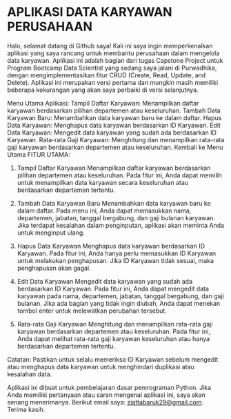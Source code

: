 # APLIKASI DATA KARYAWAN PERUSAHAAN
Halo, selamat datang di Github saya! Kali ini saya ingin memperkenalkan aplikasi yang saya rancang untuk membantu perusahaan dalam mengelola data karyawan. Aplikasi ini adalah bagian dari tugas Capstone Project untuk Program Bootcamp Data Scientist yang sedang saya jalani di Purwadhika, dengan mengimplementasikan fitur CRUD (Create, Read, Update, and Delete). Aplikasi ini merupakan versi pertama dan mungkin masih memiliki beberapa kekurangan yang akan saya perbaiki di versi selanjutnya.

Menu Utama Aplikasi:
Tampil Daftar Karyawan: Menampilkan daftar karyawan berdasarkan pilihan departemen atau keseluruhan.
Tambah Data Karyawan Baru: Menambahkan data karyawan baru ke dalam daftar.
Hapus Data Karyawan: Menghapus data karyawan berdasarkan ID Karyawan.
Edit Data Karyawan: Mengedit data karyawan yang sudah ada berdasarkan ID Karyawan.
Rata-rata Gaji Karyawan: Menghitung dan menampilkan rata-rata gaji karyawan berdasarkan departemen atau keseluruhan.
Kembali ke Menu Utama
FITUR UTAMA:
1. Tampil Daftar Karyawan
Menampilkan daftar karyawan berdasarkan pilihan departemen atau keseluruhan. Pada fitur ini, Anda dapat memilih untuk menampilkan data karyawan secara keseluruhan atau berdasarkan departemen tertentu.

2. Tambah Data Karyawan Baru
Menambahkan data karyawan baru ke dalam daftar. Pada menu ini, Anda dapat memasukkan nama, departemen, jabatan, tanggal bergabung, dan gaji bulanan karyawan. Jika terdapat kesalahan dalam penginputan, aplikasi akan meminta Anda untuk menginput ulang.

3. Hapus Data Karyawan
Menghapus data karyawan berdasarkan ID Karyawan. Pada fitur ini, Anda hanya perlu memasukkan ID Karyawan untuk melakukan penghapusan. Jika ID Karyawan tidak sesuai, maka penghapusan akan gagal.

4. Edit Data Karyawan
Mengedit data karyawan yang sudah ada berdasarkan ID Karyawan. Pada fitur ini, Anda dapat mengedit data karyawan pada nama, departemen, jabatan, tanggal bergabung, dan gaji bulanan. Jika ada bagian yang tidak ingin diubah, Anda dapat menekan tombol enter untuk melewatkan perubahan tersebut.

5. Rata-rata Gaji Karyawan
Menghitung dan menampilkan rata-rata gaji karyawan berdasarkan departemen atau keseluruhan. Pada fitur ini, Anda dapat melihat rata-rata gaji karyawan keseluruhan atau hanya berdasarkan departemen tertentu.

Catatan:
Pastikan untuk selalu memeriksa ID Karyawan sebelum mengedit atau menghapus data karyawan untuk menghindari duplikasi atau kesalahan data.

Aplikasi ini dibuat untuk pembelajaran dasar pemrograman Python. Jika Anda memiliki pertanyaan atau saran mengenai aplikasi ini, saya akan senang menerimanya. Berikut email saya: ziattabaruk29@gmail.com. Terima kasih.
